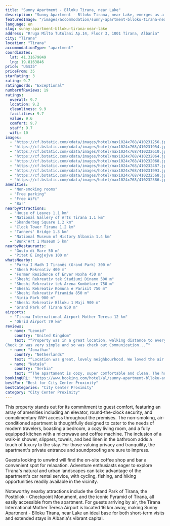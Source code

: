 ```yaml
---
title: "Sunny Apartment - Blloku Tirana, near Lake"
description: "Sunny Apartment - Blloku Tirana, near Lake, emerges as a prime choice for travelers seeking a blend of comfort and convenience in the heart of Tirana."
featuredImage: "/images/accommodation/sunny-apartment-blloku-tirana-near-lake-410231256.jpg"
language: en
slug: sunny-apartment-blloku-tirana-near-lake
address: "Rruga Milto Tutulani Ap.14, Floor 3, 1001 Tirana, Albania"
city: "Tirana"
location: "Tirana"
accommodationType: "apartment"
coordinates:
  lat: 41.31679849
  lng: 19.8163846
price: "US$35"
priceFrom: 35
starRating: 3
rating: 9.7
ratingWords: "Exceptional"
numberOfReviews: 19
ratings:
  overall: 9.7
  location: 9.2
  cleanliness: 9.9
  facilities: 9.7
  value: 9.6
  comfort: 9.7
  staff: 9.7
  wifi: 10
images:
  - "https://cf.bstatic.com/xdata/images/hotel/max1024x768/410231256.jpg?k=8f5080baf1dafa40cd1bb34d8e8489bacffb54086a49abf02dc66d5518c618c9&o=&hp=1"
  - "https://cf.bstatic.com/xdata/images/hotel/max1024x768/410231954.jpg?k=89f7f9f72d59b923e042730b0a2ebd7f3a0ae9a3c7beb3f42fe748432c0e0003&o=&hp=1"
  - "https://cf.bstatic.com/xdata/images/hotel/max1024x768/410232610.jpg?k=a54ec7a6c78e4824fc66dcfd9ef9752df06867c8ff6eb6e5705e7784a68094fb&o=&hp=1"
  - "https://cf.bstatic.com/xdata/images/hotel/max1024x768/410232064.jpg?k=6124912a1965e959c70aeac9323da8b16ad507b02f5cb46efba013166ce108e1&o=&hp=1"
  - "https://cf.bstatic.com/xdata/images/hotel/max1024x768/410232068.jpg?k=bb7a72acab06d4456b771817f4541a69058c3e845af4486ce85ff3a642d701d0&o=&hp=1"
  - "https://cf.bstatic.com/xdata/images/hotel/max1024x768/410232487.jpg?k=88ad57af9d75fb29fb488e0fbe40aed65f299080b5aa09819f6321850c26be99&o=&hp=1"
  - "https://cf.bstatic.com/xdata/images/hotel/max1024x768/410231993.jpg?k=6ff566f6ed5ca548dadf3f6ce00618154d39545e38e4dec9c7cb6f8d1e7604e8&o=&hp=1"
  - "https://cf.bstatic.com/xdata/images/hotel/max1024x768/410232568.jpg?k=e51c0befe26d39bf1d8a7ea1d5ab2ad0e1a779087ea4ce73882166bba15bffef&o=&hp=1"
  - "https://cf.bstatic.com/xdata/images/hotel/max1024x768/410232386.jpg?k=fc8ccba5351cd7ee4b3f0a4abfca28fb46677c6e501bcf156cdea445375c34d1&o=&hp=1"
amenities:
  - "Non-smoking rooms"
  - "Free parking"
  - "Free WiFi"
  - "Bar"
nearbyAttractions:
  - "House of Leaves 1.1 km"
  - "National Gallery of Arts Tirana 1.1 km"
  - "Skanderbeg Square 1.2 km"
  - "Clock Tower Tirana 1.2 km"
  - "Tanners' Bridge 1.3 km"
  - "National Museum of History Albania 1.4 km"
  - "Bunk'Art 1 Museum 5 km"
nearbyRestaurants:
  - "Gusto di Mare 50 m"
  - "Pitet E Engjejve 100 m"
whatsNearby:
  - "Parku I Madh I Tiranës (Grand Park) 300 m"
  - "Shesh Rekreativ 400 m"
  - "Former Residence of Enver Hoxha 450 m"
  - "Sheshi Rekreativ tek Stadiumi Dinamo 500 m"
  - "Sheshi Rekreativ tek Arena Kombëtare 750 m"
  - "Sheshi Rekreativ Komuna e Parisit 750 m"
  - "Sheshi Rekreativ Piramida 850 m"
  - "Rinia Park 900 m"
  - "Sheshi Rekreativ Blloku 1 Maji 900 m"
  - "Grand Park of Tirana 950 m"
airports:
  - "Tirana International Airport Mother Teresa 12 km"
  - "Ohrid Airport 79 km"
reviews:
  - name: "Leonid"
    country: "United Kingdom"
    text: "“Property was in a great location, walking distance to everything you need in Tirana. The location was quiet at night and most importantly had AC which is a must in the summer time
Check in was very simple and so was check out Communication...”"
  - name: "Jonathan"
    country: "Netherlands"
    text: "“Location was great, lovely neighbourhood. We loved the air conditioning.”"
  - name: "Nataša"
    country: "Serbia"
    text: "“The apartament is cozy, super comfortable and clean. The host is great and it was an easy arragement. It is really nice for sleeping.”"
bookingURL: "https://www.booking.com/hotel/al/sunny-apartment-blloku-amp-near-lake.en-gb.html?aid=8035640"
bestFor: "Best for City Center Proximity"
bestCategories: "City Center Proximity"
category: "City Center Proximity"
---
```


This property stands out for its commitment to guest comfort, featuring an array of amenities including an elevator, round-the-clock security, and complimentary WiFi access throughout the premises. The non-smoking, air-conditioned apartment is thoughtfully designed to cater to the needs of modern travelers, boasting a bedroom, a cozy living room, and a fully equipped kitchen with a microwave and coffee machine. The inclusion of a walk-in shower, slippers, towels, and bed linen in the bathroom adds a touch of luxury to the stay. For those valuing privacy and tranquility, the apartment's private entrance and soundproofing are sure to impress.

Guests looking to unwind will find the on-site coffee shop and bar a convenient spot for relaxation. Adventure enthusiasts eager to explore Tirana's natural and urban landscapes can take advantage of the apartment's car rental service, with cycling, fishing, and hiking opportunities readily available in the vicinity.

Noteworthy nearby attractions include the Grand Park of Tirana, the Postbllok - Checkpoint Monument, and the iconic Pyramid of Tirana, all easily accessible from the apartment. For guests arriving by air, the Tirana International Mother Teresa Airport is located 16 km away, making Sunny Apartment - Blloku Tirana, near Lake an ideal base for both short-term visits and extended stays in Albania's vibrant capital.